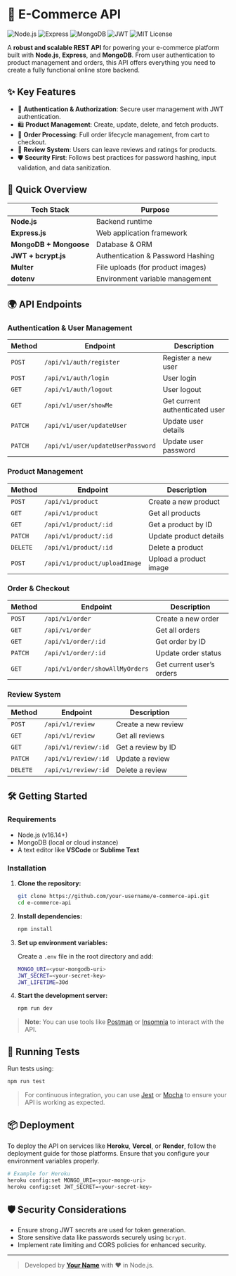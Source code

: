 
# 🛒 E-Commerce API

![Node.js](https://img.shields.io/badge/Node.js-16.14+-green?style=flat-square&logo=node.js)
![Express](https://img.shields.io/badge/Express-4.17+-black?style=flat-square&logo=express)
![MongoDB](https://img.shields.io/badge/MongoDB-4.4+-green?style=flat-square&logo=mongodb)
![JWT](https://img.shields.io/badge/JWT-secure-orange?style=flat-square&logo=jsonwebtokens)
![MIT License](https://img.shields.io/badge/license-MIT-blue?style=flat-square)

A **robust and scalable REST API** for powering your e-commerce platform built with **Node.js**, **Express**, and **MongoDB**. From user authentication to product management and orders, this API offers everything you need to create a fully functional online store backend.

## ✨ Key Features

- 🔐 **Authentication & Authorization**: Secure user management with JWT authentication.
- 🛍️ **Product Management**: Create, update, delete, and fetch products.
- 🧾 **Order Processing**: Full order lifecycle management, from cart to checkout.
- 🌟 **Review System**: Users can leave reviews and ratings for products.
- 🛡️ **Security First**: Follows best practices for password hashing, input validation, and data sanitization.
  
## 🚀 Quick Overview

| **Tech Stack**       | **Purpose**                                    |
|----------------------|------------------------------------------------|
| **Node.js**          | Backend runtime                                |
| **Express.js**       | Web application framework                      |
| **MongoDB + Mongoose**| Database & ORM                                |
| **JWT + bcrypt.js**  | Authentication & Password Hashing              |
| **Multer**           | File uploads (for product images)              |
| **dotenv**           | Environment variable management                |

## 🌍 API Endpoints

### **Authentication & User Management**
| Method | Endpoint                          | Description                      |
|--------|-----------------------------------|----------------------------------|
| `POST` | `/api/v1/auth/register`           | Register a new user              |
| `POST` | `/api/v1/auth/login`              | User login                       |
| `GET`  | `/api/v1/auth/logout`             | User logout                      |
| `GET`  | `/api/v1/user/showMe`             | Get current authenticated user   |
| `PATCH`| `/api/v1/user/updateUser`         | Update user details              |
| `PATCH`| `/api/v1/user/updateUserPassword` | Update user password             |

### **Product Management**
| Method  | Endpoint                        | Description                    |
|---------|---------------------------------|--------------------------------|
| `POST`  | `/api/v1/product`               | Create a new product           |
| `GET`   | `/api/v1/product`               | Get all products               |
| `GET`   | `/api/v1/product/:id`           | Get a product by ID            |
| `PATCH` | `/api/v1/product/:id`           | Update product details         |
| `DELETE`| `/api/v1/product/:id`           | Delete a product               |
| `POST`  | `/api/v1/product/uploadImage`   | Upload a product image         |

### **Order & Checkout**
| Method  | Endpoint                           | Description                    |
|---------|------------------------------------|--------------------------------|
| `POST`  | `/api/v1/order`                    | Create a new order             |
| `GET`   | `/api/v1/order`                    | Get all orders                 |
| `GET`   | `/api/v1/order/:id`                | Get order by ID                |
| `PATCH` | `/api/v1/order/:id`                | Update order status            |
| `GET`   | `/api/v1/order/showAllMyOrders`    | Get current user’s orders      |

### **Review System**
| Method  | Endpoint                          | Description                    |
|---------|-----------------------------------|--------------------------------|
| `POST`  | `/api/v1/review`                  | Create a new review            |
| `GET`   | `/api/v1/review`                  | Get all reviews                |
| `GET`   | `/api/v1/review/:id`              | Get a review by ID             |
| `PATCH` | `/api/v1/review/:id`              | Update a review                |
| `DELETE`| `/api/v1/review/:id`              | Delete a review                |

## 🛠️ Getting Started

### **Requirements**

- Node.js (v16.14+)
- MongoDB (local or cloud instance)
- A text editor like **VSCode** or **Sublime Text**

### **Installation**

1. **Clone the repository:**
    ```bash
    git clone https://github.com/your-username/e-commerce-api.git
    cd e-commerce-api
    ```

2. **Install dependencies:**
    ```bash
    npm install
    ```

3. **Set up environment variables:**

   Create a `.env` file in the root directory and add:

    ```bash
    MONGO_URI=<your-mongodb-uri>
    JWT_SECRET=<your-secret-key>
    JWT_LIFETIME=30d
    ```

4. **Start the development server:**
    ```bash
    npm run dev
    ```

> **Note**: You can use tools like [Postman](https://www.postman.com/) or [Insomnia](https://insomnia.rest/) to interact with the API.

## 🎯 Running Tests

Run tests using:

```bash
npm run test
```

> For continuous integration, you can use [Jest](https://jestjs.io/) or [Mocha](https://mochajs.org/) to ensure your API is working as expected.

## 📦 Deployment

To deploy the API on services like **Heroku**, **Vercel**, or **Render**, follow the deployment guide for those platforms. Ensure that you configure your environment variables properly.

```bash
# Example for Heroku
heroku config:set MONGO_URI=<your-mongo-uri>
heroku config:set JWT_SECRET=<your-secret-key>
```

## 🛡️ Security Considerations

- Ensure strong JWT secrets are used for token generation.
- Store sensitive data like passwords securely using `bcrypt`.
- Implement rate limiting and CORS policies for enhanced security.


---

> Developed by **[Your Name](https://your-portfolio-link.com)** with ❤️ in Node.js.
